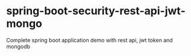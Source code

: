 # spring-boot-security-rest-api-jwt-mongo
Complete spring boot application demo with rest api, jwt token and mongodb
